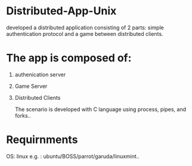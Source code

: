 # Distributed-App-Unix
developed a distributed application consisting of 2 parts: simple authentication protocol and a game between distributed clients.

# The app is composed of:
1. authenication server
2. Game Server
3. Distributed Clients

   The scenario is developed with C language using process, pipes, and forks..

# Requirnments
OS: linux e.g. : ubuntu/BOSS/parrot/garuda/linuxmint..

